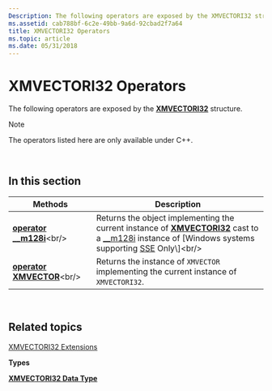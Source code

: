 ```yaml
---
Description: The following operators are exposed by the XMVECTORI32 structure.
ms.assetid: cab788bf-6c2e-49bb-9a6d-92cbad2f7a64
title: XMVECTORI32 Operators
ms.topic: article
ms.date: 05/31/2018
---
```


# XMVECTORI32 Operators

The following operators are exposed by the [**XMVECTORI32**](xmvectori32-data-type.md) structure.

> [!Note]  
> The operators listed here are only available under C++.

 

## In this section



| Methods                                                               | Description                                                                                                                                                                                                                                                                                               |
|-----------------------------------------------------------------------|-----------------------------------------------------------------------------------------------------------------------------------------------------------------------------------------------------------------------------------------------------------------------------------------------------------|
| [**operator \_\_m128i**](https://msdn.microsoft.com/en-us/library/Ee421164(v=VS.85).aspx)<br/> | Returns the object implementing the current instance of [**XMVECTORI32**](xmvectori32-data-type.md) cast to a [\_\_m128i](https://docs.microsoft.com/cpp/cpp/m128i) instance of \[Windows systems supporting [SSE](https://docs.microsoft.com/previous-versions/visualstudio/visual-studio-2010/t467de55(v=vs.100)) Only\]<br/> |
| [**operator XMVECTOR**](https://msdn.microsoft.com/en-us/library/Ee421165(v=VS.85).aspx)<br/> | Returns the instance of `XMVECTOR` implementing the current instance of `XMVECTORI32`.<br/>                                                                                                                                                                                                         |



 

## Related topics

<dl> <dt>

[XMVECTORI32 Extensions](ovw-xmvectori32-extensions.md)
</dt> <dt>

**Types**
</dt> <dt>

[**XMVECTORI32 Data Type**](xmvectori32-data-type.md)
</dt> </dl>

 

 




